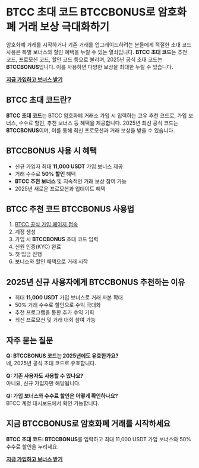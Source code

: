 
<h1>BTCC 초대 코드 BTCCBONUS로 암호화폐 거래 보상 극대화하기</h1>
<p>암호화폐 거래를 시작하거나 기존 거래를 업그레이드하려는 분들에게 적절한 초대 코드 사용은 특별 보너스와 할인 혜택을 누릴 수 있는 열쇠입니다. <strong>BTCC 초대 코드</strong>는 추천 코드, 프로모션 코드, 할인 코드 등으로 불리며, 2025년 공식 초대 코드는 <strong>BTCCBONUS</strong>입니다. 이를 사용하면 다양한 보상을 최대한 누릴 수 있습니다.</p>
<p><a href="https://www.btcc.com/en-US/register?inviteCode=BTCCBONUS&utm_source=kol&kol_link=9303" target="_blank"><strong>지금 가입하고 보너스 받기</strong></a></p>
<img src="https://images.mirror-media.xyz/publication-images/PRL-6M0yOdJzklqdBbh-B.png?height=960&amp;width=1920" decoding="async" data-nimg="fill" class="css-xah9so" style="position: absolute; inset: 0px; box-sizing: border-box; padding: 0px; border: none; margin: auto; display: block; width: 0px; height: 0px; min-width: 100%; max-width: 100%; min-height: 100%; max-height: 100%;">
<h2>BTCC 초대 코드란?</h2>
<p><strong>BTCC 초대 코드</strong>는 BTCC 암호화폐 거래소 가입 시 입력하는 고유 추천 코드로, 가입 보너스, 수수료 할인, 추천 보너스 등 혜택을 제공합니다. 2025년 최신 공식 코드는 <strong>BTCCBONUS</strong>이며, 이를 통해 최신 프로모션과 거래 보상을 받을 수 있습니다.</p>
<h2>BTCCBONUS 사용 시 혜택</h2>
<ul>
<li>신규 가입자 최대 <strong>11,000 USDT</strong> 가입 보너스 제공</li>
<li>거래 수수료 <strong>50% 할인</strong> 혜택</li>
<li><strong>BTCC 추천 보너스</strong> 및 지속적인 거래 보상 참여 가능</li>
<li>2025년 새로운 프로모션과 업데이트 혜택</li>
</ul>
<h2>BTCC 추천 코드 BTCCBONUS 사용법</h2>
<ol>
<li><a href="https://www.btcc.com/en-US/register?inviteCode=BTCCBONUS&utm_source=kol&kol_link=9303" target="_blank">BTCC 공식 가입 페이지 접속</a></li>
<li>계정 생성</li>
<li>가입 시 <strong>BTCCBONUS</strong> 초대 코드 입력</li>
<li>신원 인증(KYC) 완료</li>
<li>첫 입금 진행</li>
<li>보너스와 할인 혜택으로 거래 시작</li>
</ol>
<h2>2025년 신규 사용자에게 BTCCBONUS 추천하는 이유</h2>
<ul>
<li>최대 <strong>11,000 USDT</strong> 가입 보너스로 거래 자본 확대</li>
<li>50% 거래 수수료 할인으로 수익 극대화</li>
<li>추천 프로그램을 통한 추가 수익 기회</li>
<li>최신 프로모션 및 거래 대회 참여 가능</li>
</ul>
<h2>자주 묻는 질문</h2>
<p><strong>Q: BTCCBONUS 코드는 2025년에도 유효한가요?</strong><br>네, 2025년 공식 초대 코드로 유효합니다.</p>
<p><strong>Q: 기존 사용자도 사용할 수 있나요?</strong><br>아니요, 신규 가입자만 해당됩니다.</p>
<p><strong>Q: 가입 보너스와 수수료 할인은 어떻게 확인하나요?</strong><br>BTCC 계정 대시보드에서 확인 가능합니다.</p>
<h2>지금 BTCCBONUS로 암호화폐 거래를 시작하세요</h2>
<p><strong>BTCC 초대 코드: BTCCBONUS</strong>를 입력하고 최대 11,000 USDT 가입 보너스와 50% 수수료 할인을 누리세요.</p>
<p><a href="https://www.btcc.com/en-US/register?inviteCode=BTCCBONUS&utm_source=kol&kol_link=9303" target="_blank"><strong>지금 가입하고 보너스 받기</strong></a></p>
</body>
</html>

